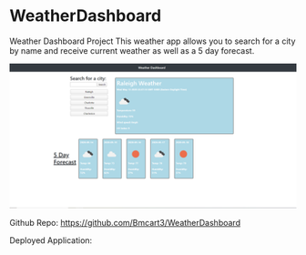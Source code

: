 # WeatherDashboard
Weather Dashboard Project
This weather app allows you to search for a city by name and receive current weather as well as a 5 day forecast. 

![](./assets/images/WeatherDashboard.PNG)


Github Repo:
https://github.com/Bmcart3/WeatherDashboard

Deployed Application:


